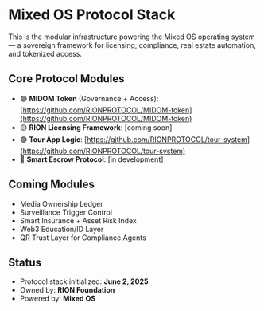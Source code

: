 # Mixed OS Protocol Stack

This is the modular infrastructure powering the Mixed OS operating system — a sovereign framework for licensing, compliance, real estate automation, and tokenized access.

## Core Protocol Modules

- 🟢 **MIDOM Token** (Governance + Access): [https://github.com/RIONPROTOCOL/MIDOM-token](https://github.com/RIONPROTOCOL/MIDOM-token)
- 🟡 **RION Licensing Framework**: [coming soon]
- 🟢 **Tour App Logic**: [https://github.com/RIONPROTOCOL/tour-system](https://github.com/RIONPROTOCOL/tour-system)
- 🔴 **Smart Escrow Protocol**: [in development]

## Coming Modules

- Media Ownership Ledger  
- Surveillance Trigger Control  
- Smart Insurance + Asset Risk Index  
- Web3 Education/ID Layer  
- QR Trust Layer for Compliance Agents

## Status
- Protocol stack initialized: **June 2, 2025**
- Owned by: **RION Foundation**
- Powered by: **Mixed OS**
